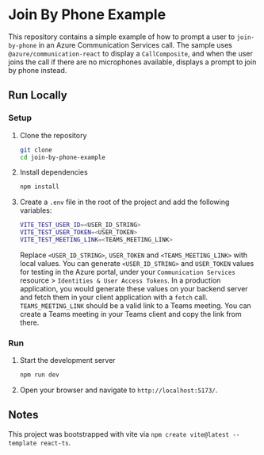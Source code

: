 # Join By Phone Example

This repository contains a simple example of how to prompt a user to `join-by-phone` in an Azure Communication Services call. The sample uses `@azure/communication-react` to display a `CallComposite`, and when the user joins the call if there are no microphones available, displays a prompt to join by phone instead.

## Run Locally

### Setup

1. Clone the repository

   ```bash
   git clone
   cd join-by-phone-example
   ```

1. Install dependencies

   ```bash
   npm install
   ```

1. Create a `.env` file in the root of the project and add the following variables:

   ```bash
   VITE_TEST_USER_ID=<USER_ID_STRING>
   VITE_TEST_USER_TOKEN=<USER_TOKEN>
   VITE_TEST_MEETING_LINK=<TEAMS_MEETING_LINK>
   ```

   Replace `<USER_ID_STRING>`, `USER_TOKEN` and `<TEAMS_MEETING_LINK>` with local values. You can generate `<USER_ID_STRING>` and `USER_TOKEN` values for testing in the Azure portal, under your `Communication Services` resource > `Identities & User Access Tokens`. In a production application, you would generate these values on your backend server and fetch them in your client application with a `fetch` call. `TEAMS_MEETING_LINK` should be a valid link to a Teams meeting. You can create a Teams meeting in your Teams client and copy the link from there.

### Run

1. Start the development server

   ```bash
   npm run dev
   ```

1. Open your browser and navigate to `http://localhost:5173/`.

## Notes

This project was bootstrapped with vite via `npm create vite@latest --template react-ts`.
